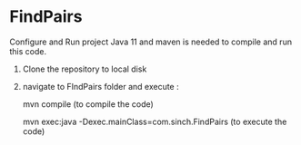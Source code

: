 # FindPairs

Configure and Run project
Java 11 and maven is needed to compile and run this code.

1. Clone the repository to local disk
2. navigate to FIndPairs folder and execute : 
 	
	mvn compile (to compile the code)
	
	mvn exec:java -Dexec.mainClass=com.sinch.FindPairs (to execute the code)
